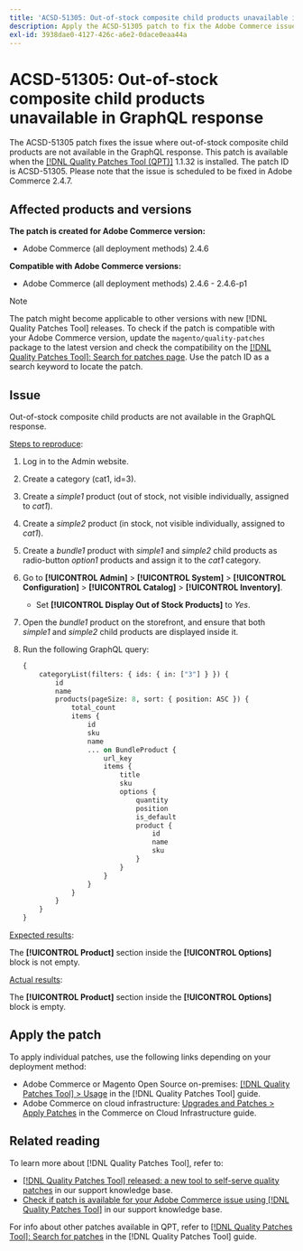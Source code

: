 ```yaml
---
title: 'ACSD-51305: Out-of-stock composite child products unavailable in GraphQL response'
description: Apply the ACSD-51305 patch to fix the Adobe Commerce issue where out-of-stock composite child products are not available in the GraphQL response.
exl-id: 3938dae0-4127-426c-a6e2-0dace0eaa44a
---
```

# ACSD-51305: Out-of-stock composite child products unavailable in GraphQL response

The ACSD-51305 patch fixes the issue where out-of-stock composite child products are not available in the GraphQL response. This patch is available when the [[!DNL Quality Patches Tool (QPT)]](/help/announcements/adobe-commerce-announcements/magento-quality-patches-released-new-tool-to-self-serve-quality-patches.md) 1.1.32 is installed. The patch ID is ACSD-51305. Please note that the issue is scheduled to be fixed in Adobe Commerce 2.4.7. 

## Affected products and versions

**The patch is created for Adobe Commerce version:**

* Adobe Commerce (all deployment methods) 2.4.6

**Compatible with Adobe Commerce versions:**

* Adobe Commerce (all deployment methods) 2.4.6 - 2.4.6-p1

>[!NOTE]
>
>The patch might become applicable to other versions with new [!DNL Quality Patches Tool] releases. To check if the patch is compatible with your Adobe Commerce version, update the `magento/quality-patches` package to the latest version and check the compatibility on the [[!DNL Quality Patches Tool]: Search for patches page](https://experienceleague.adobe.com/tools/commerce-quality-patches/index.html). Use the patch ID as a search keyword to locate the patch.

## Issue

Out-of-stock composite child products are not available in the GraphQL response.

<u>Steps to reproduce</u>:

1. Log in to the Admin website.
1. Create a category (cat1, id=3).
1. Create a *simple1* product (out of stock, not visible individually, assigned to *cat1*).
1. Create a *simple2* product (in stock, not visible individually, assigned to *cat1*).
1. Create a *bundle1* product with *simple1* and *simple2* child products as radio-button *option1* products and assign it to the *cat1* category.
1. Go to **[!UICONTROL Admin]** > **[!UICONTROL System]** > **[!UICONTROL Configuration]** > **[!UICONTROL Catalog]** > **[!UICONTROL Inventory]**. 

    * Set **[!UICONTROL Display Out of Stock Products]** to *Yes*.

1. Open the *bundle1* product on the storefront, and ensure that both *simple1* and *simple2* child products are displayed inside it.
1. Run the following GraphQL query:

    ```GraphQL
    {
        categoryList(filters: { ids: { in: ["3"] } }) {
            id
            name
            products(pageSize: 8, sort: { position: ASC }) {
                total_count
                items {
                    id
                    sku
                    name
                    ... on BundleProduct {
                        url_key
                        items {
                            title
                            sku
                            options {
                                quantity
                                position
                                is_default
                                product {
                                    id
                                    name
                                    sku
                                }
                            }
                        }
                    }
                }
            }
        }
    }
    ```

<u>Expected results</u>:

The **[!UICONTROL Product]** section inside the **[!UICONTROL Options]** block is not empty.

<u>Actual results</u>:

The **[!UICONTROL Product]** section inside the **[!UICONTROL Options]** block is empty.

## Apply the patch

To apply individual patches, use the following links depending on your deployment method:

* Adobe Commerce or Magento Open Source on-premises: [[!DNL Quality Patches Tool] > Usage](https://experienceleague.adobe.com/docs/commerce-operations/tools/quality-patches-tool/usage.html) in the [!DNL Quality Patches Tool] guide.
* Adobe Commerce on cloud infrastructure: [Upgrades and Patches > Apply Patches](https://experienceleague.adobe.com/docs/commerce-cloud-service/user-guide/develop/upgrade/apply-patches.html) in the Commerce on Cloud Infrastructure guide.

## Related reading

To learn more about [!DNL Quality Patches Tool], refer to:

* [[!DNL Quality Patches Tool] released: a new tool to self-serve quality patches](/help/announcements/adobe-commerce-announcements/magento-quality-patches-released-new-tool-to-self-serve-quality-patches.md) in our support knowledge base.
* [Check if patch is available for your Adobe Commerce issue using [!DNL Quality Patches Tool]](/help/support-tools/patches-available-in-qpt-tool/check-patch-for-magento-issue-with-magento-quality-patches.md) in our support knowledge base.

For info about other patches available in QPT, refer to [[!DNL Quality Patches Tool]: Search for patches](https://experienceleague.adobe.com/tools/commerce-quality-patches/index.html) in the [!DNL Quality Patches Tool] guide.
